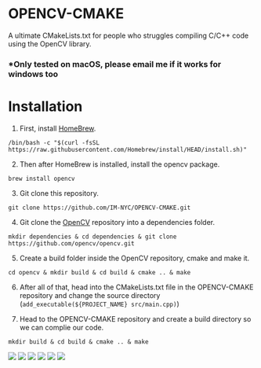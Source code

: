 # OPENCV-CMAKE
A ultimate CMakeLists.txt for people who struggles compiling C/C++ code using the OpenCV library.

### *Only tested on macOS, please email me if it works for windows too

# Installation

1. First, install [HomeBrew](https://brew.sh).

`/bin/bash -c "$(curl -fsSL https://raw.githubusercontent.com/Homebrew/install/HEAD/install.sh)"`

2. Then after HomeBrew is installed, install the opencv package.

`brew install opencv`

3. Git clone this repository.

`git clone https://github.com/IM-NYC/OPENCV-CMAKE.git`

4. Git clone the [OpenCV](https://github.com/opencv/opencv) repository into a dependencies folder.

`mkdir dependencies & cd dependencies & git clone https://github.com/opencv/opencv.git`

5. Create a build folder inside the OpenCV repository, cmake and make it.

`cd opencv & mkdir build & cd build & cmake .. & make`

6. After all of that, head into the CMakeLists.txt file in the OPENCV-CMAKE repository and change the source directory (`add_executable(${PROJECT_NAME} src/main.cpp)`)

7. Head to the OPENCV-CMAKE repository and create a build directory so we can complie our code.

`mkdir build & cd build & cmake .. & make`


<img src="https://img.shields.io/badge/VSCode-0078D4?style=for-the-badge&logo=visual%20studio%20code&logoColor=white"/> <img src="https://img.shields.io/badge/CMake-064F8C?style=for-the-badge&logo=cmake&logoColor=white"/> <img src="https://img.shields.io/badge/OpenCV-27338e?style=for-the-badge&logo=OpenCV&logoColor=white"/> <img src="https://img.shields.io/badge/C%2B%2B-00599C?style=for-the-badge&logo=c%2B%2B&logoColor=white"/> <img src="https://img.shields.io/badge/C-00599C?style=for-the-badge&logo=c&logoColor=white"/>
<img src="https://hits.seeyoufarm.com/api/count/incr/badge.svg?url=https%3A%2F%2Fgithub.com%2FIM-NYC1212%2Fhit-counter"/>
